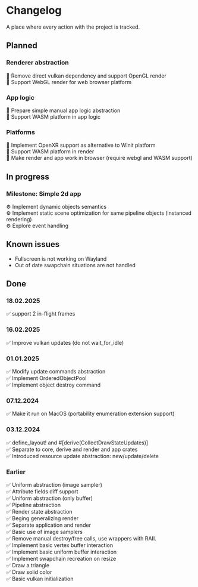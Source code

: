 # Changelog
A place where every action with the project is tracked.

## Planned
### Renderer abstraction
🔨 Remove direct vulkan dependency and support OpenGL render  
🔨 Support WebGL render for web browser platform  

### App logic
🔨 Prepare simple manual app logic abstraction  
🔨 Support WASM platform in app logic  

### Platforms
🔨 Implement OpenXR support as alternative to Winit platform  
🔨 Support WASM platform in render  
🔨 Make render and app work in browser (require webgl and WASM support)  

## In progress
### Milestone: **Simple 2d app**
⚙️ Implement dynamic objects semantics  
⚙️ Implement static scene optimization for same pipeline objects (instanced rendering)  
⚙️ Explore event handling

## Known issues
- Fullscreen is not working on Wayland
- Out of date swapchain situations are not handled

## Done
### 18.02.2025
✅ support 2 in-flight frames

### 16.02.2025
✅ Improve vulkan updates (do not wait_for_idle)

### 01.01.2025
✅ Modify update commands abstraction  
✅ Implement OrderedObjectPool  
✅ Implement object destroy command  

### 07.12.2024
✅ Make it run on MacOS (portability enumeration extension support)  

### 03.12.2024
✅ define_layout! and #[derive(CollectDrawStateUpdates)]  
✅ Separate to core, derive and render and app crates  
✅ Introduced resource update abstraction: new/update/delete  

### Earlier
✅ Uniform abstraction (image sampler)  
✅ Attribute fields diff support  
✅ Uniform abstraction (only buffer)  
✅ Pipeline abstraction  
✅ Render state abstraction  
✅ Beging generalizing render  
✅ Separate application and render  
✅ Basic use of image samplers  
✅ Remove manual destroy/free calls, use wrappers with RAII.  
✅ Implement basic vertex buffer interaction  
✅ Implement basic uniform buffer interaction  
✅ Implement swapchain recreation on resize  
✅ Draw a triangle  
✅ Draw solid color  
✅ Basic vulkan initialization 